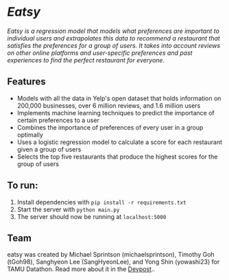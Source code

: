 # *Eatsy*

*Eatsy is a regression model that models what preferences are important to individual users and extrapolates this data to recommend a restaurant that satisfies the preferences for a group of users. It takes into account reviews on other online platforms and user-specific preferences and past experiences to find the perfect restaurant for everyone.* 

## Features
* Models with all the data in Yelp's open dataset that holds information on 200,000 businesses, over 6 million reviews, and 1.6 million users
* Implements machine learning techniques to predict the importance of certain preferences to a user
* Combines the importance of preferences of every user in a group optimally
* Uses a logistic regression model to calculate a score for each restaurant given a group of users
* Selects the top five restaurants that produce the highest scores for the group of users

## To run:
1. Install dependencies with ```pip install -r requirements.txt```
2. Start the server with ```python main.py```
3. The server should now be running at ```localhost:5000```

## Team
eatsy was created by Michael Sprintson (michaelsprintson), Timothy Goh (tGoh98), Sanghyeon Lee (SangHyeonLee), and Yong Shin (yowashi23) for TAMU Datathon. Read more about it in the [Devpost](https://devpost.com/software/eatsy)..
